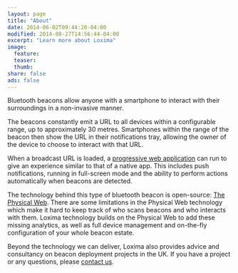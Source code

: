 ```yaml
---
layout: page
title: "About"
date: 2014-06-02T09:44:20-04:00
modified: 2014-08-27T14:56:44-04:00
excerpt: "Learn more about Loxima"
image:
  feature:
  teaser:
  thumb:
share: false
ads: false
---
```


Bluetooth beacons allow anyone with a smartphone to interact with their surroundings in a non-invasive manner.

The beacons constantly emit a URL to all devices within a configurable range, up to approximately 30 metres. Smartphones within the range of the beacon then show the URL in their notifications tray, allowing the owner of the device to choose to interact with that URL.

When a broadcast URL is loaded, a [progressive web application](https://developers.google.com/web/progressive-web-apps?hl=en) can run to give an experience similar to that of a native app. This includes push notifications, running in full-screen mode and the ability to perform actions automatically when beacons are detected.

The technology behind this type of bluetooth beacon is open-source: [The Physical Web](https://google.github.io/physical-web/). There are some limitations in the Physical Web technology which make it hard to keep track of who scans beacons and who interacts with them. Loxima technology builds on the Physical Web to add these missing analytics, as well as full device management and on-the-fly configuration of your whole beacon estate.

Beyond the technology we can deliver, Loxima also provides advice and consultancy on beacon deployment projects in the UK. If you have a project or any questions, please [contact us](/contact/).
